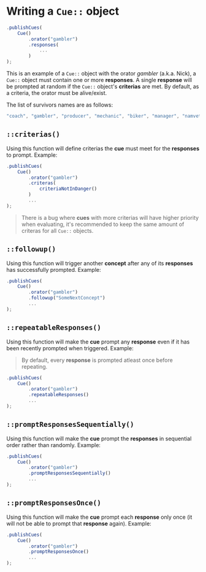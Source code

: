 # Writing a `Cue::` object

```javascript
.publishCues(
    Cue()
        .orator("gambler")
        .responses(
            ...
        )
);
```

This is an example of a `Cue::` object with the orator *gambler* (a.k.a. Nick), a `Cue::` object must contain one or more **responses**. A single **response** will be prompted at random if the `Cue::` object's **criterias** are met. By default, as a criteria, the orator must be alive/exist.

The list of survivors names are as follows:

```javascript
"coach", "gambler", "producer", "mechanic", "biker", "manager", "namvet", "teengirl"
```

## **`::criterias()`**

Using this function will define criterias the **cue** must meet for the **responses** to prompt. Example:

```javascript
.publishCues(
    Cue()
        .orator("gambler")
        .criteras(
            criteriaNotInDanger()
        )
        ...
);
```

> There is a bug where **cues** with more criterias will have higher priority when evaluating, it's recommended to keep the same amount of criteras for all `Cue::` objects.

## **`::followup()`**

Using this function will trigger another **concept** after any of its **responses** has successfully prompted. Example:

```javascript
.publishCues(
    Cue()
        .orator("gambler")
        .followup("SomeNextConcept")
        ...
);
```

## **`::repeatableResponses()`**

Using this function will make the **cue** prompt any **response** even if it has been recently prompted when triggered. Example:

> By default, every **response** is prompted atleast once before repeating.

```javascript
.publishCues(
    Cue()
        .orator("gambler")
        .repeatableResponses()
        ...
);
```

## **`::promptResponsesSequentially()`**

Using this function will make the **cue** prompt the **responses** in sequential order rather than randomly. Example:

```javascript
.publishCues(
    Cue()
        .orator("gambler")
        .promptResponsesSequentially()
        ...
);
```

## **`::promptResponsesOnce()`**

Using this function will make the **cue** prompt each **response** only once (it will not be able to prompt that **response** again). Example:

```javascript
.publishCues(
    Cue()
        .orator("gambler")
        .promptResponsesOnce()
        ...
);
```
